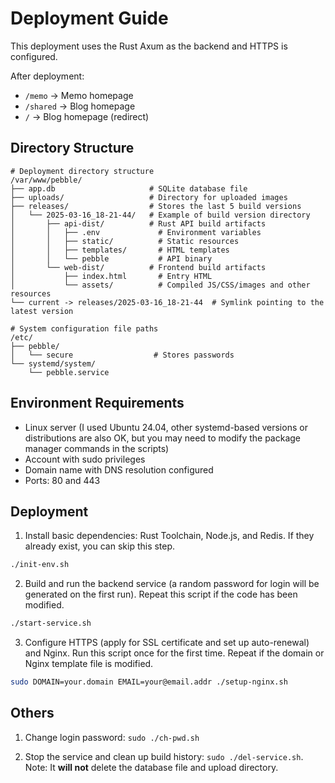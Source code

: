 # Deployment Guide

This deployment uses the Rust Axum as the backend and HTTPS is configured.

After deployment:

- `/memo`   ->  Memo homepage
- `/shared` ->  Blog homepage
- `/`       ->  Blog homepage (redirect)

## Directory Structure

```
# Deployment directory structure
/var/www/pebble/
├── app.db                     # SQLite database file
├── uploads/                   # Directory for uploaded images
├── releases/                  # Stores the last 5 build versions
│   └── 2025-03-16_18-21-44/   # Example of build version directory
│       ├── api-dist/          # Rust API build artifacts
│       │   ├── .env             # Environment variables
│       │   ├── static/          # Static resources
│       │   ├── templates/       # HTML templates
│       │   └── pebble           # API binary
│       └── web-dist/          # Frontend build artifacts
│           ├── index.html       # Entry HTML
│           └── assets/          # Compiled JS/CSS/images and other resources
└── current -> releases/2025-03-16_18-21-44  # Symlink pointing to the latest version

# System configuration file paths
/etc/
├── pebble/
│   └── secure                  # Stores passwords
└── systemd/system/
    └── pebble.service
```

## Environment Requirements

- Linux server (I used Ubuntu 24.04, other systemd-based versions or distributions are also OK, but you may need to modify the package manager commands in the scripts)
- Account with sudo privileges
- Domain name with DNS resolution configured
- Ports: 80 and 443

## Deployment

1. Install basic dependencies: Rust Toolchain, Node.js, and Redis. If they already exist, you can skip this step.

```bash
./init-env.sh
```

2. Build and run the backend service (a random password for login will be generated on the first run). Repeat this script if the code has been modified.

```bash
./start-service.sh
```

3. Configure HTTPS (apply for SSL certificate and set up auto-renewal) and Nginx. Run this script once for the first time. Repeat if the domain or Nginx template file is modified.

```bash
sudo DOMAIN=your.domain EMAIL=your@email.addr ./setup-nginx.sh
```

## Others

1. Change login password: `sudo ./ch-pwd.sh`

2. Stop the service and clean up build history: `sudo ./del-service.sh`. Note: It **will not** delete the database file and upload directory.
